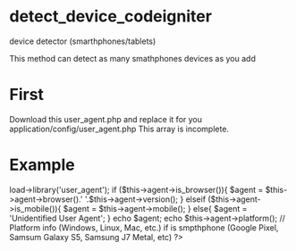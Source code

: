 # detect_device_codeigniter
device detector (smarthphones/tablets)

This method can detect as many smathphones devices as you add

# First
Download this user_agent.php and replace it for you application/config/user_agent.php
This array is incomplete.

# Example
<?php
$this->load->library('user_agent');

if ($this->agent->is_browser()){
    $agent = $this->agent->browser().' '.$this->agent->version();
}
elseif ($this->agent->is_mobile()){
    $agent = $this->agent->mobile();
}

else{
    $agent = 'Unidentified User Agent';
}

echo $agent;

echo $this->agent->platform(); // Platform info (Windows, Linux, Mac, etc.) if is smpthphone (Google Pixel, Samsum Galaxy S5, Samsung J7 Metal, etc)
?>
